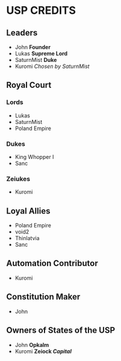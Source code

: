 # USP CREDITS

## Leaders
- John **Founder**
- Lukas **Supreme Lord**
- SaturnMist **Duke**
- Kuromi *Chosen by SaturnMist*

## Royal Court
### Lords
- Lukas
- SaturnMist
- Poland Empire

### Dukes
- King Whopper I
- Sanc

### Zeiukes
- Kuromi

## Loyal Allies
- Poland Empire
- void2
- Thinlatvia
- Sanc

## Automation Contributor
- Kuromi

## Constitution Maker
- John

## Owners of States of the USP
- John **Opkalm**
- Kuromi **Zeiock *Capital***
